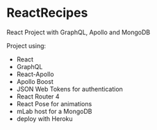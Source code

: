 # ReactRecipes
React Project with GraphQL, Apollo and MongoDB

Project using:
 - React
 - GraphQL
 - React-Apollo
 - Apollo Boost
 - JSON Web Tokens for authentication
 - React Router 4
 - React Pose for animations
 - mLab host for a MongoDB
 - deploy with Heroku
